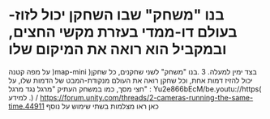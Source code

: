 # -בנו "משחק" שבו השחקן יכול לזוז בעולם דו-ממדי בעזרת מקשי החצים, ובמקביל הוא רואה את המיקום שלו
על מפה קטנה )map-mini )בצד ימין למעלה.
3 .בנו "משחק" לשני שחקנים, כל שחקן יכול להזיז דמות אחת, וכל שחקן רואה את העולם מנקודת-המבט של
הדמות שלו, על חצי מסך, כמו במשחק העתיק "מרגל נגד מרגל" : Yu2e866bEcM/be.youtu://https( למידע
 .) / https://forum.unity.com/threads/2-cameras-running-the-same-time.44911 כאן ראו מצלמות בשתי שימוש על נוסף
